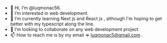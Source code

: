 - 👋 Hi, I’m @luqmonac56.
- 👀 I’m interested in web development.
- 🌱 I’m currently learning Next js and React js , although I'm hoping to get better with my typescript along the line. 
- 💞️ I’m looking to collaborate on any web development project
- 📫 How to reach me is by my email => luqmonac5@gmail.com .

<!---
luqmonac56/luqmonac56 is a ✨ special ✨ repository because its `README.md` (this file) appears on your GitHub profile.
You can click the Preview link to take a look at your changes.
--->
